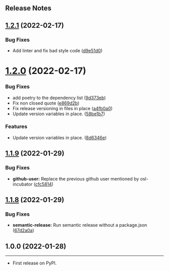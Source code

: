 Release Notes
---

## [1.2.1](https://github.com/osl-incubator/poc-semantic-release/compare/1.2.0...1.2.1) (2022-02-17)


### Bug Fixes

* Add linter and fix bad style code ([d9e51d0](https://github.com/osl-incubator/poc-semantic-release/commit/d9e51d0534b38c715bbb39118916d6f923efffdd))

# [1.2.0](https://github.com/osl-incubator/poc-semantic-release/compare/1.1.9...1.2.0) (2022-02-17)


### Bug Fixes

* add poetry to the dependency list ([9d373eb](https://github.com/osl-incubator/poc-semantic-release/commit/9d373ebb5da26197faa7b1a67909f24682179d3b))
* Fix non closed quote ([e869d2b](https://github.com/osl-incubator/poc-semantic-release/commit/e869d2b22aa6cb9e1dee950a6a7ab9f96f8075d0))
* Fix release versioning in files in place ([a4fb0a0](https://github.com/osl-incubator/poc-semantic-release/commit/a4fb0a0909aa87ea37967606e3156eb87cd32592))
* Update version variables in place. ([58be1b7](https://github.com/osl-incubator/poc-semantic-release/commit/58be1b7f6154e1975bb9358b08350dceb0525b5f))


### Features

* Update version variables in place. ([8d6346e](https://github.com/osl-incubator/poc-semantic-release/commit/8d6346eaf36e133c907512775fe232c93640fb91))

## [1.1.9](https://github.com/osl-incubator/poc-semantic-release/compare/1.1.8...1.1.9) (2022-01-29)


### Bug Fixes

* **github-user:** Replace the previous github user mentioned by osl-incubator ([cfc5814](https://github.com/osl-incubator/poc-semantic-release/commit/cfc58146ec5812f50c0714b86076bffa5aad2a9a))

## [1.1.8](https://github.com/xmnlab/poc-semantic-release/compare/1.1.7...1.1.8) (2022-01-29)


### Bug Fixes

* **semantic-release:** Run semantic release without a package.json ([67d2a0a](https://github.com/xmnlab/poc-semantic-release/commit/67d2a0a0a5a9a38fca2d2f9c98acbce2deedc0bc))

## 1.0.0 (2022-01-28)
------------------

* First release on PyPI.
